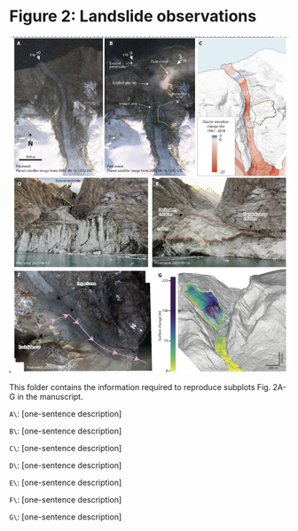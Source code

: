 # Figure 2: Landslide observations

![Fig2](f2.png)

This folder contains the information required to reproduce subplots Fig. 2A-G in the manuscript.

`A\`: [one-sentence description]

`B\`: [one-sentence description]

`C\`: [one-sentence description]

`D\`: [one-sentence description]

`E\`: [one-sentence description]

`F\`: [one-sentence description]

`G\`: [one-sentence description]